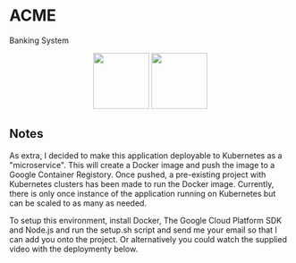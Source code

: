 ACME
======
Banking System
<p align="center">
    <img width = "100" src="https://avatars0.githubusercontent.com/u/53395?v=3&s=400" alt=""/>
    <img width = "100" src="http://devstickers.com/assets/img/pro/2p4i.png" alt=""/>
</p>

## Notes
As extra, I decided to make this application deployable to Kubernetes as a "microservice". This will create a Docker image and push the image to a Google Container Registory. Once pushed, a pre-existing project with Kubernetes clusters has been made to run the Docker image. Currently, there is only once instance of the application running on Kubernetes but can be scaled to as many as needed. 

To setup this environment, install Docker, The Google Cloud Platform SDK and Node.js and run the setup.sh script and send me your email so that I can add you onto the project. Or alternatively you could watch the supplied video with the deploymenty below.
